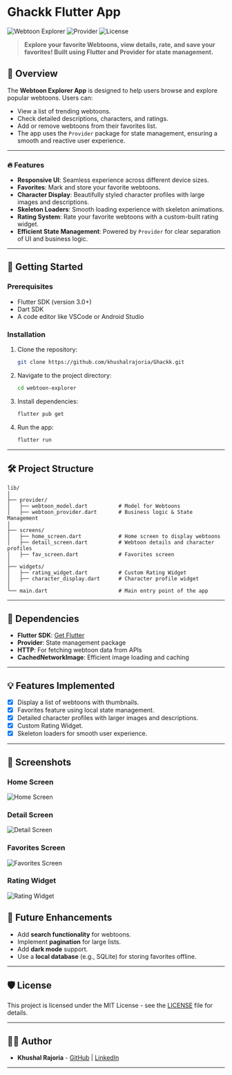 # Ghackk Flutter App

![Webtoon Explorer](https://img.shields.io/badge/Flutter-v3.10-blue.svg) 
![Provider](https://img.shields.io/badge/State%20Management-Provider-green.svg) 
![License](https://img.shields.io/badge/License-MIT-yellow.svg)

> **Explore your favorite Webtoons, view details, rate, and save your favorites! Built using Flutter and Provider for state management.**

## 📱 Overview

The **Webtoon Explorer App** is designed to help users browse and explore popular webtoons. Users can:
- View a list of trending webtoons.
- Check detailed descriptions, characters, and ratings.
- Add or remove webtoons from their favorites list.
- The app uses the `Provider` package for state management, ensuring a smooth and reactive user experience.

---

### 🔥 Features
- **Responsive UI**: Seamless experience across different device sizes.
- **Favorites**: Mark and store your favorite webtoons.
- **Character Display**: Beautifully styled character profiles with large images and descriptions.
- **Skeleton Loaders**: Smooth loading experience with skeleton animations.
- **Rating System**: Rate your favorite webtoons with a custom-built rating widget.
- **Efficient State Management**: Powered by `Provider` for clear separation of UI and business logic.

---

## 🚀 Getting Started

### Prerequisites
- Flutter SDK (version 3.0+)
- Dart SDK
- A code editor like VSCode or Android Studio

### Installation

1. Clone the repository:

    ```bash
    git clone https://github.com/khushalrajoria/Ghackk.git
    ```

2. Navigate to the project directory:

    ```bash
    cd webtoon-explorer
    ```

3. Install dependencies:

    ```bash
    flutter pub get
    ```

4. Run the app:

    ```bash
    flutter run
    ```

---

## 🛠️ Project Structure

```
lib/
│
├── provider/
│   ├── webtoon_model.dart          # Model for Webtoons
│   ├── webtoon_provider.dart       # Business logic & State Management
│
├── screens/
│   ├── home_screen.dart            # Home screen to display webtoons
│   ├── detail_screen.dart          # Webtoon details and character profiles
│   ├── fav_screen.dart             # Favorites screen
│
├── widgets/
│   ├── rating_widget.dart          # Custom Rating Widget
│   ├── character_display.dart      # Character profile widget
│
└── main.dart                       # Main entry point of the app
```

---

## 🧩 Dependencies

- **Flutter SDK**: [Get Flutter](https://flutter.dev)
- **Provider**: State management package
- **HTTP**: For fetching webtoon data from APIs
- **CachedNetworkImage**: Efficient image loading and caching

---

## 💡 Features Implemented

- [x] Display a list of webtoons with thumbnails.
- [x] Favorites feature using local state management.
- [x] Detailed character profiles with larger images and descriptions.
- [x] Custom Rating Widget.
- [x] Skeleton loaders for smooth user experience.

---

## 📸 Screenshots

### Home Screen
![Home Screen](https://github.com/khushalrajoria/Ghackk/blob/main/path/to/your/image1.jpeg)  

### Detail Screen
![Detail Screen](https://github.com/khushalrajoria/Ghackk/blob/main/path/to/your/image2.jpeg)  

### Favorites Screen
![Favorites Screen](https://github.com/khushalrajoria/Ghackk/blob/main/path/to/your/image3.jpeg)  

### Rating Widget
![Rating Widget](https://github.com/khushalrajoria/Ghackk/blob/main/path/to/your/image4.jpeg)  

## 🌟 Future Enhancements

- Add **search functionality** for webtoons.
- Implement **pagination** for large lists.
- Add **dark mode** support.
- Use a **local database** (e.g., SQLite) for storing favorites offline.

---

## 🛡️ License

This project is licensed under the MIT License - see the [LICENSE](LICENSE) file for details.

---

## 👨‍💻 Author

- **Khushal Rajoria** - [GitHub](https://github.com/khushalrajoria) | [LinkedIn](https://www.linkedin.com/in/khushal-rajoria-cse/)

---
